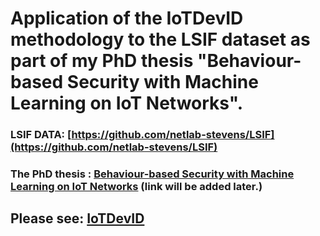 # Application of the IoTDevID methodology to the LSIF dataset as part of my PhD thesis "Behaviour-based Security with Machine Learning on IoT Networks". 

### LSIF DATA: [https://github.com/netlab-stevens/LSIF](https://github.com/netlab-stevens/LSIF)
### The PhD thesis  : [Behaviour-based Security with Machine Learning on IoT Networks](https://github.com/kahramankostas/IoTDevID-with-LSIF/) (link will be added later.)


## Please see:  [IoTDevID](https://github.com/kahramankostas/IoTDevIDv2/)
